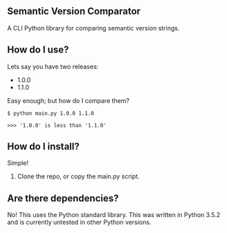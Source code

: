 Semantic Version Comparator
----------
 A CLI Python library for comparing semantic version strings.
 
How do I use?
----------
Lets say you have two releases:
+ 1.0.0
+ 1.1.0

Easy enough; but how do I compare them?

```
$ python main.py 1.0.0 1.1.0
```
```
>>> '1.0.0' is less than '1.1.0'
```

How do I install?
----------
Simple!
1. Clone the repo, or copy the main.py script.

Are there dependencies?
----------
No! This uses the Python standard library.
This was written in Python 3.5.2 and is currently untested in other Python versions.